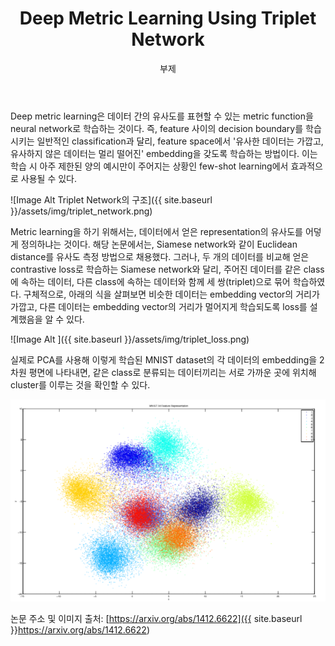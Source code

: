 ﻿---
layout: post
title:  "Deep Metric Learning Using Triplet Network"
subtitle:   "부제"
categories: AI
tags: papers

---


Deep metric learning은 데이터 간의 유사도를 표현할 수 있는 metric function을 neural network로 학습하는 것이다. 즉, feature 사이의 decision boundary를 학습시키는 일반적인 classification과 달리, feature space에서 '유사한 데이터는 가깝고, 유사하지 않은 데이터는 멀리 떨어진' embedding을 갖도록 학습하는 방법이다. 이는 학습 시 아주 제한된 양의 예시만이 주어지는 상황인 few-shot learning에서 효과적으로 사용될 수 있다.

![Image Alt Triplet Network의 구조]({{ site.baseurl }}/assets/img/triplet_network.png)

Metric learning을 하기 위해서는, 데이터에서 얻은 representation의 유사도를 어덯게 정의하냐는 것이다. 해당 논문에서는, Siamese network와 같이 Euclidean distance를 유사도 측정 방법으로 채용했다. 그러나, 두 개의 데이터를 비교해 얻은 contrastive loss로 학습하는 Siamese network와 달리, 주어진 데이터를 같은 class에 속하는 데이터, 다른 class에 속하는 데이터와 함께 세 쌍(triplet)으로 묶어 학습하였다. 구체적으로, 아래의 식을 살펴보면 비슷한 데이터는 embedding vector의 거리가 가깝고, 다른 데이터는 embedding vector의 거리가 멀어지게 학습되도록 loss를 설계했음을 알 수 있다.

![Image Alt ]({{ site.baseurl }}/assets/img/triplet_loss.png)

실제로 PCA를 사용해 이렇게 학습된 MNIST dataset의 각 데이터의 embedding을 2차원 평면에 나타내면, 같은 class로 분류되는 데이터끼리는 서로 가까운 곳에 위치해 cluster를 이루는 것을 확인할 수 있다.

![Image Alt Triplet Network를 통해 학습된 MNIST dataset의 embedding](/assets/img/triplet_mnist.png)

논문 주소 및 이미지 출처: [https://arxiv.org/abs/1412.6622]({{ site.baseurl }}https://arxiv.org/abs/1412.6622)